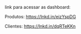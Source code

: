 link para acessar as dashboard:

Produtos: https://lnkd.in/eizYspDG

Clientes: https://lnkd.in/dqRTeKKn

